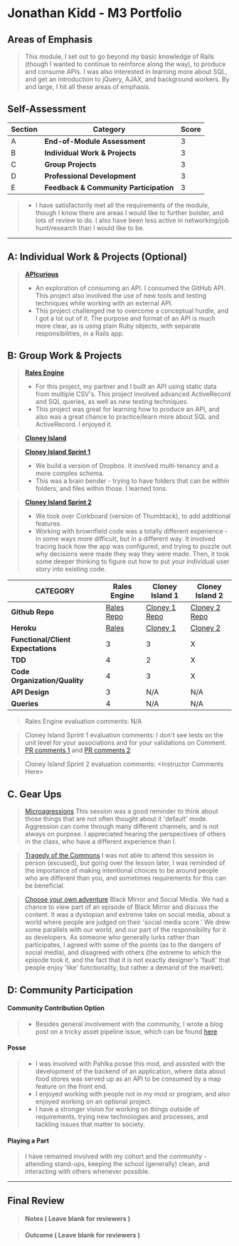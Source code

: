 # Jonathan Kidd - M3 Portfolio

## Areas of Emphasis

> This module, I set out to go beyond my basic knowledge of Rails (though I wanted to continue to reinforce along the way), to produce and consume APIs. I was also interested in learning more about SQL, and get an introduction to jQuery, AJAX, and background workers. By and large, I hit all these areas of emphasis.

## Self-Assessment

| Section | Category | Score |
| --- | ----- | --- |
| A | **End-of-Module Assessment** | 3 |
| B | **Individual Work & Projects** | 3 |
| C | **Group Projects** | 3 |
| D | **Professional Development** | 3 |
| E | **Feedback & Community Participation** | 3 |

>* I have satisfactorily met all the requirements of the module, though I know there are areas I would like to further bolster, and lots of review to do. I also have been less active in networking/job hunt/research than I would like to be.

-----------------------

## A: Individual Work & Projects (Optional)

> **[APIcurious](http://backend.turing.io/module3/projects/apicurious)**
>* An exploration of consuming an API. I consumed the GitHub API. This project also involved the use of new tools and testing techniques while working with an external API.
>* This project challenged me to overcome a conceptual hurdle, and I got a lot out of it. The purpose and format of an API is much more clear, as is using plain Ruby objects, with separate responsibilities, in a Rails app.


## B: Group Work & Projects

> **[Rales Engine](http://backend.turing.io/module3/projects/rails_engine)**
>* For this project, my partner and I built an API using static data from multiple CSV's. This project involved advanced ActiveRecord and SQL queries, as well as new testing techniques.
>* This project was great for learning how to produce an API, and also was a great chance to practice/learn more about SQL and ActiveRecord. I enjoyed it.

> **[Cloney Island](http://backend.turing.io/module3/projects/cloney_island/cloney_island)**

> **[Cloney Island Sprint 1](https://github.com/jk1dd/grab_bag)**
>* We build a version of Dropbox. It involved multi-tenancy and a more complex schema.
>* This was a brain bender - trying to have folders that can be within folders, and files within those. I learned tons.

> **[Cloney Island Sprint 2](https://github.com/josh-works/corkboard)**
>* We took over Corkboard (version of Thumbtack), to add additional features.
>* Working with brownfield code was a totally different experience - in some ways more difficult, but in a different way. It involved tracing back how the app was configured, and trying to puzzle out why decisions were made they way they were made. Then, it took some deeper thinking to figure out how to put your individual user story into existing code.

| CATEGORY | Rales Engine | Cloney Island 1 | Cloney Island 2 |
| --- | --- | --- | --- |
| **Github Repo** | [Rales Repo](https://github.com/jk1dd/rales-engine) | [Cloney 1 Repo](https://github.com/jk1dd/grab_bag) | [Cloney 2 Repo](https://github.com/josh-works/corkboard) |
| **Heroku** | [Rales](https://) | [Cloney 1](https://) | [Cloney 2](https://corkboarded.herokuapp.com/) |
| **Functional/Client Expectations** | 3 | 3 | X |
| **TDD** | 4 | 2 | X |
| **Code Organization/Quality** | 4 | 3 | X |
| **API Design** | 3 | N/A | N/A |
| **Queries** | 4 | N/A | N/A |

> Rales Engine evaluation comments:
N/A

> Cloney Island Sprint 1 evaluation comments:
I don't see tests on the unit level for your associations and for your validations on Comment. [PR comments 1](https://github.com/glassjoseph/grab_bag/pull/33#pullrequestreview-40546032) and [PR comments 2](https://github.com/glassjoseph/grab_bag/pull/38#pullrequestreview-40544726)

> Cloney Island Sprint 2 evaluation comments:
\<Instructor Comments Here>

## C. **Gear Ups**

> [Microagressions](https://github.com/turingschool/gear-up/blob/master/microaggressions_original.markdown)
This session was a good reminder to think about those things that are not often thought about it 'default' mode. Aggression can come through many different channels, and is not always on purpose. I appreciated hearing the perspectives of others in the class, who have a different experience than I.

> [Tragedy of the Commons](https://github.com/turingschool/gear-up/blob/master/tragedy_of_the_commons.markdown)
I was not able to attend this session in person (excused), but going over the lesson later, I was reminded of the importance of making intentional choices to be around people who are different than you, and sometimes requirements for this can be beneficial.

> [Choose your own adventure](https://github.com/turingschool/gear-up/)
Black Mirror and Social Media. We had a chance to view part of an episode of Black Mirror and discuss the content. It was a dystopian and extreme take on social media, about a world where people are judged on their 'social media score.' We drew some parallels with our world, and our part of the responsibility for it as developers. As someone who generally lurks rather than participates, I agreed with some of the points (as to the dangers of social media), and disagreed with others (the extreme to which the episode took it, and the fact that it is not exactly designer's 'fault' that people enjoy 'like' functionality, but rather a demand of the market).


## D: Community Participation

#### **Community Contribution Option**
>* Besides general involvement with the community, I wrote a blog post on a tricky asset pipeline issue, which can be found [here](https://medium.com/@jklafdjklveo/troubleshooting-the-un-troubleshootable-in-rails-5-0-1-3bd2c60d367e)

#### **Posse**
  >* I was involved with Pahlka posse this mod, and assisted with the development of the backend of an application, where data about food stores was served up as an API to be consumed by a map feature on the front end.
  >* I enjoyed working with people not in my mod or program, and also enjoyed working on an optional project.
  >* I have a stronger vision for working on things outside of requirements, trying new technologies and processes, and tackling issues that matter to society.

#### **Playing a Part**

> I have remained involved with my cohort and the community - attending stand-ups, keeping the school (generally) clean, and interacting with others whenever possible.

------------------

## Final Review

> #### Notes ( Leave blank for reviewers )

> #### Outcome ( Leave blank for reviewers )
